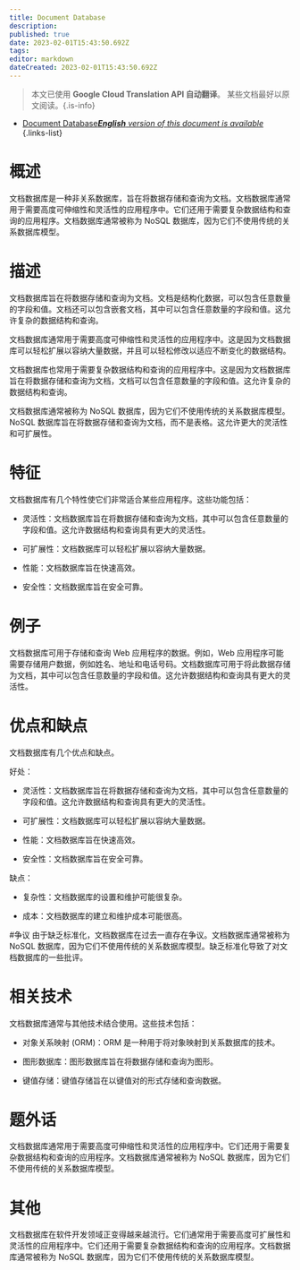 ```yaml
---
title: Document Database
description: 
published: true
date: 2023-02-01T15:43:50.692Z
tags: 
editor: markdown
dateCreated: 2023-02-01T15:43:50.692Z
---
```


> 本文已使用 **Google Cloud Translation API 自动翻译**。
某些文档最好以原文阅读。{.is-info}

- [Document Database***English** version of this document is available*](/en/Knowledge-base/Dictionary/document-database)
{.links-list}

# 概述
文档数据库是一种非关系数据库，旨在将数据存储和查询为文档。文档数据库通常用于需要高度可伸缩性和灵活性的应用程序中。它们还用于需要复杂数据结构和查询的应用程序。文档数据库通常被称为 NoSQL 数据库，因为它们不使用传统的关系数据库模型。

# 描述
文档数据库旨在将数据存储和查询为文档。文档是结构化数据，可以包含任意数量的字段和值。文档还可以包含嵌套文档，其中可以包含任意数量的字段和值。这允许复杂的数据结构和查询。

文档数据库通常用于需要高度可伸缩性和灵活性的应用程序中。这是因为文档数据库可以轻松扩展以容纳大量数据，并且可以轻松修改以适应不断变化的数据结构。

文档数据库也常用于需要复杂数据结构和查询的应用程序中。这是因为文档数据库旨在将数据存储和查询为文档，文档可以包含任意数量的字段和值。这允许复杂的数据结构和查询。

文档数据库通常被称为 NoSQL 数据库，因为它们不使用传统的关系数据库模型。 NoSQL 数据库旨在将数据存储和查询为文档，而不是表格。这允许更大的灵活性和可扩展性。

# 特征
文档数据库有几个特性使它们非常适合某些应用程序。这些功能包括：

- 灵活性：文档数据库旨在将数据存储和查询为文档，其中可以包含任意数量的字段和值。这允许数据结构和查询具有更大的灵活性。

- 可扩展性：文档数据库可以轻松扩展以容纳大量数据。

- 性能：文档数据库旨在快速高效。

- 安全性：文档数据库旨在安全可靠。

# 例子
文档数据库可用于存储和查询 Web 应用程序的数据。例如，Web 应用程序可能需要存储用户数据，例如姓名、地址和电话号码。文档数据库可用于将此数据存储为文档，其中可以包含任意数量的字段和值。这允许数据结构和查询具有更大的灵活性。

# 优点和缺点
文档数据库有几个优点和缺点。

好处：

- 灵活性：文档数据库旨在将数据存储和查询为文档，其中可以包含任意数量的字段和值。这允许数据结构和查询具有更大的灵活性。

- 可扩展性：文档数据库可以轻松扩展以容纳大量数据。

- 性能：文档数据库旨在快速高效。

- 安全性：文档数据库旨在安全可靠。

缺点：

- 复杂性：文档数据库的设置和维护可能很复杂。

- 成本：文档数据库的建立和维护成本可能很高。

#争议
由于缺乏标准化，文档数据库在过去一直存在争议。文档数据库通常被称为 NoSQL 数据库，因为它们不使用传统的关系数据库模型。缺乏标准化导致了对文档数据库的一些批评。

# 相关技术
文档数据库通常与其他技术结合使用。这些技术包括：

- 对象关系映射 (ORM)：ORM 是一种用于将对象映射到关系数据库的技术。

- 图形数据库：图形数据库旨在将数据存储和查询为图形。

- 键值存储：键值存储旨在以键值对的形式存储和查询数据。

# 题外话
文档数据库通常用于需要高度可伸缩性和灵活性的应用程序中。它们还用于需要复杂数据结构和查询的应用程序。文档数据库通常被称为 NoSQL 数据库，因为它们不使用传统的关系数据库模型。

# 其他
文档数据库在软件开发领域正变得越来越流行。它们通常用于需要高度可扩展性和灵活性的应用程序中。它们还用于需要复杂数据结构和查询的应用程序。文档数据库通常被称为 NoSQL 数据库，因为它们不使用传统的关系数据库模型。